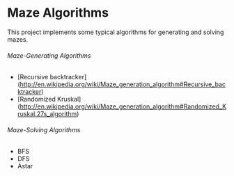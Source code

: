 Maze Algorithms
===============

This project implements some typical algorithms for generating and solving mazes.

###### Maze-Generating Algorithms
* [Recursive backtracker] (http://en.wikipedia.org/wiki/Maze_generation_algorithm#Recursive_backtracker)
* [Randomized Kruskal] (http://en.wikipedia.org/wiki/Maze_generation_algorithm#Randomized_Kruskal.27s_algorithm)

###### Maze-Solving Algorithms
* BFS
* DFS
* Astar

